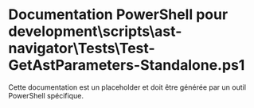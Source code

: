 # Documentation PowerShell pour development\scripts\ast-navigator\Tests\Test-GetAstParameters-Standalone.ps1

Cette documentation est un placeholder et doit être générée par un outil PowerShell spécifique.
